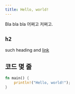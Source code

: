 ```yaml
---
title: Hello, world!
---
```


Bla bla bla 어쩌고 저쩌고.

## `h2`
such heading and [link]

## 코드 몇 줄

```rust
fn main() {
    println!("Hello, world!");
}
```

[link]: /
